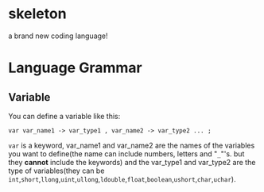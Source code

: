 # skeleton
a brand new coding language!
# Language Grammar
## Variable
You can define a variable like this:
```
var var_name1 -> var_type1 , var_name2 -> var_type2 ... ;
```
``var`` is a keyword, var_name1 and var_name2 are the names of the variables you want to define(the name can include numbers, letters and "``_``"'s. but they **cannot** include the keywords) and the var_type1 and var_type2 are the type of variables(they can be ``int``,``short``,``llong``,``uint``,``ullong``,``ldouble``,``float``,``boolean``,``ushort``,``char``,``uchar``).
